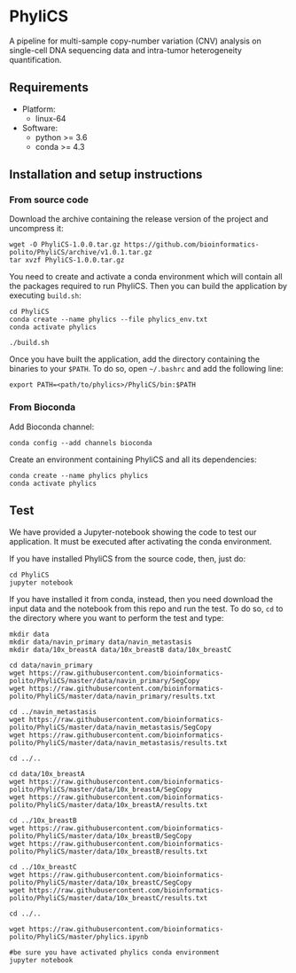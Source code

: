 # PhyliCS
A pipeline for multi-sample copy-number variation (CNV) analysis on single-cell DNA sequencing data and intra-tumor heterogeneity quantification. 

## Requirements

- Platform: 
    - linux-64
- Software:
    - python >= 3.6
    - conda >= 4.3

## Installation and setup instructions

### From source code
Download the archive containing the release version of the project and uncompress it:

```
wget -O PhyliCS-1.0.0.tar.gz https://github.com/bioinformatics-polito/PhyliCS/archive/v1.0.1.tar.gz
tar xvzf PhyliCS-1.0.0.tar.gz
```

You need to create and activate a conda environment which will contain all the packages required to run PhyliCS. Then you can build the application by executing `build.sh`:
```
cd PhyliCS
conda create --name phylics --file phylics_env.txt
conda activate phylics

./build.sh
```
Once you have built the application, add the directory containing the binaries to your `$PATH`. To do so, open `~/.bashrc` and add the following line:

```export PATH=<path/to/phylics>/PhyliCS/bin:$PATH```

### From Bioconda

Add Bioconda channel:

```conda config --add channels bioconda```

Create an environment containing PhyliCS and all its dependencies:

```
conda create --name phylics phylics
conda activate phylics
```

## Test
We have provided a Jupyter-notebook showing the code to test our application. It must be executed after activating the conda environment. 

If you have installed PhyliCS from the source code, then, just do:

```
cd PhyliCS
jupyter notebook
```

If you have installed it from conda, instead, then you need download the input data and the notebook from this repo and run the test. To do so, `cd` to the directory where you want to perform the test and type:

```
mkdir data
mkdir data/navin_primary data/navin_metastasis
mkdir data/10x_breastA data/10x_breastB data/10x_breastC

cd data/navin_primary 
wget https://raw.githubusercontent.com/bioinformatics-polito/PhyliCS/master/data/navin_primary/SegCopy
wget https://raw.githubusercontent.com/bioinformatics-polito/PhyliCS/master/data/navin_primary/results.txt

cd ../navin_metastasis
wget https://raw.githubusercontent.com/bioinformatics-polito/PhyliCS/master/data/navin_metastasis/SegCopy
wget https://raw.githubusercontent.com/bioinformatics-polito/PhyliCS/master/data/navin_metastasis/results.txt

cd ../..
    
cd data/10x_breastA
wget https://raw.githubusercontent.com/bioinformatics-polito/PhyliCS/master/data/10x_breastA/SegCopy
wget https://raw.githubusercontent.com/bioinformatics-polito/PhyliCS/master/data/10x_breastA/results.txt
    
cd ../10x_breastB
wget https://raw.githubusercontent.com/bioinformatics-polito/PhyliCS/master/data/10x_breastB/SegCopy
wget https://raw.githubusercontent.com/bioinformatics-polito/PhyliCS/master/data/10x_breastB/results.txt
    
cd ../10x_breastC
wget https://raw.githubusercontent.com/bioinformatics-polito/PhyliCS/master/data/10x_breastC/SegCopy
wget https://raw.githubusercontent.com/bioinformatics-polito/PhyliCS/master/data/10x_breastC/results.txt

cd ../..
    
wget https://raw.githubusercontent.com/bioinformatics-polito/PhyliCS/master/phylics.ipynb

#be sure you have activated phylics conda environment
jupyter notebook
```
